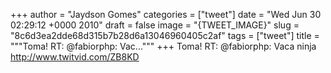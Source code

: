 
+++
author = "Jaydson Gomes"
categories = ["tweet"]
date = "Wed Jun 30 02:29:12 +0000 2010"
draft = false
image = "{TWEET_IMAGE}"
slug = "8c6d3ea2dde68d315b7b28d6a13046960405c2af"
tags = ["tweet"]
title = """Toma! RT: @fabiorphp: Vac..."""
+++
Toma! RT: @fabiorphp: Vaca ninja http://www.twitvid.com/ZB8KD
